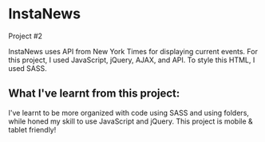 # InstaNews
Project #2

InstaNews uses API from New York Times for displaying current events.
For this project, I used JavaScript, jQuery, AJAX, and API.
To style this HTML, I used SASS.

## What I've learnt from this project:

I've learnt to be more organized with code using SASS and using folders, while honed my skill to use JavaScript and jQuery. 
This project is mobile & tablet friendly!
